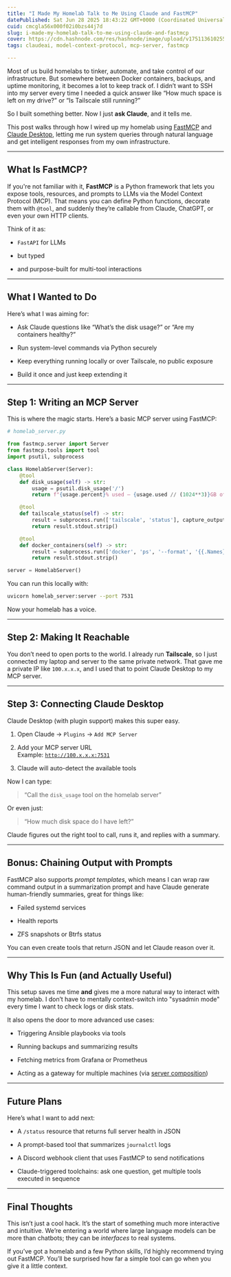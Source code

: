 ```yaml
---
title: "I Made My Homelab Talk to Me Using Claude and FastMCP"
datePublished: Sat Jun 28 2025 18:43:22 GMT+0000 (Coordinated Universal Time)
cuid: cmcgla56x000f02i0bzs44j7d
slug: i-made-my-homelab-talk-to-me-using-claude-and-fastmcp
cover: https://cdn.hashnode.com/res/hashnode/image/upload/v1751136102557/55969db1-9daf-457d-a290-fb7ab69eadd0.webp
tags: claudeai, model-context-protocol, mcp-server, fastmcp

---
```


Most of us build homelabs to tinker, automate, and take control of our infrastructure. But somewhere between Docker containers, backups, and uptime monitoring, it becomes a lot to keep track of. I didn’t want to SSH into my server every time I needed a quick answer like “How much space is left on my drive?” or “Is Tailscale still running?”

So I built something better. Now I just **ask Claude**, and it tells me.

This post walks through how I wired up my homelab using [FastMCP](https://gofastmcp.com) and [Claude Desktop](https://claude.ai), letting me run system queries through natural language and get intelligent responses from my own infrastructure.

---

## What Is FastMCP?

If you're not familiar with it, **FastMCP** is a Python framework that lets you expose tools, resources, and prompts to LLMs via the Model Context Protocol (MCP). That means you can define Python functions, decorate them with `@tool`, and suddenly they’re callable from Claude, ChatGPT, or even your own HTTP clients.

Think of it as:

* `FastAPI` for LLMs
    
* but typed
    
* and purpose-built for multi-tool interactions
    

---

## What I Wanted to Do

Here’s what I was aiming for:

* Ask Claude questions like “What’s the disk usage?” or “Are my containers healthy?”
    
* Run system-level commands via Python securely
    
* Keep everything running locally or over Tailscale, no public exposure
    
* Build it once and just keep extending it
    

---

## Step 1: Writing an MCP Server

This is where the magic starts. Here’s a basic MCP server using FastMCP:

```python
# homelab_server.py

from fastmcp.server import Server
from fastmcp.tools import tool
import psutil, subprocess

class HomelabServer(Server):
    @tool
    def disk_usage(self) -> str:
        usage = psutil.disk_usage('/')
        return f"{usage.percent}% used — {usage.used // (1024**3)}GB of {usage.total // (1024**3)}GB"

    @tool
    def tailscale_status(self) -> str:
        result = subprocess.run(['tailscale', 'status'], capture_output=True, text=True)
        return result.stdout.strip()

    @tool
    def docker_containers(self) -> str:
        result = subprocess.run(['docker', 'ps', '--format', '{{.Names}}: {{.Status}}'], capture_output=True, text=True)
        return result.stdout.strip()

server = HomelabServer()
```

You can run this locally with:

```bash
uvicorn homelab_server:server --port 7531
```

Now your homelab has a voice.

---

## Step 2: Making It Reachable

You don’t need to open ports to the world. I already run **Tailscale**, so I just connected my laptop and server to the same private network. That gave me a private IP like `100.x.x.x`, and I used that to point Claude Desktop to my MCP server.

---

## Step 3: Connecting Claude Desktop

Claude Desktop (with plugin support) makes this super easy.

1. Open Claude → `Plugins` → `Add MCP Server`
    
2. Add your MCP server URL  
    Example: [`http://100.x.x.x:7531`](http://100.x.x.x:7531)
    
3. Claude will auto-detect the available tools
    

Now I can type:

> “Call the `disk_usage` tool on the homelab server”

Or even just:

> “How much disk space do I have left?”

Claude figures out the right tool to call, runs it, and replies with a summary.

---

## Bonus: Chaining Output with Prompts

FastMCP also supports *prompt templates*, which means I can wrap raw command output in a summarization prompt and have Claude generate human-friendly summaries, great for things like:

* Failed systemd services
    
* Health reports
    
* ZFS snapshots or Btrfs status
    

You can even create tools that return JSON and let Claude reason over it.

---

## Why This Is Fun (and Actually Useful)

This setup saves me time **and** gives me a more natural way to interact with my homelab. I don’t have to mentally context-switch into "sysadmin mode" every time I want to check logs or disk stats.

It also opens the door to more advanced use cases:

* Triggering Ansible playbooks via tools
    
* Running backups and summarizing results
    
* Fetching metrics from Grafana or Prometheus
    
* Acting as a gateway for multiple machines (via [server composition](https://gofastmcp.com/servers/composition.md))
    

---

## Future Plans

Here’s what I want to add next:

* A `/status` resource that returns full server health in JSON
    
* A prompt-based tool that summarizes `journalctl` logs
    
* A Discord webhook client that uses FastMCP to send notifications
    
* Claude-triggered toolchains: ask one question, get multiple tools executed in sequence
    

---

## Final Thoughts

This isn’t just a cool hack. It’s the start of something much more interactive and intuitive. We’re entering a world where large language models can be more than chatbots; they can be *interfaces* to real systems.

If you’ve got a homelab and a few Python skills, I’d highly recommend trying out FastMCP. You’ll be surprised how far a simple tool can go when you give it a little context.